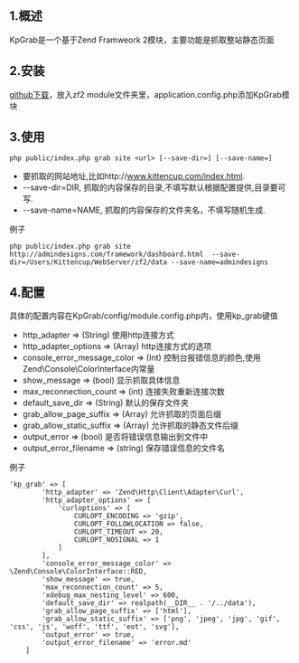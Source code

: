 1.概述
--------
KpGrab是一个基于Zend Framweork 2模块，主要功能是抓取整站静态页面

2.安装
--------
[github下载](https://github.com/h112367/KpGrab.git)，放入zf2 module文件夹里，application.config.php添加KpGrab模块

3.使用
--------

```
php public/index.php grab site <url> [--save-dir=] [--save-name=]
```
* <url> 要抓取的网站地址,比如http://www.kittencup.com/index.html.
* --save-dir=DIR, 抓取的内容保存的目录,不填写默认根据配置提供,目录要可写.
* --save-name=NAME, 抓取的内容保存的文件夹名，不填写随机生成.

例子

```
php public/index.php grab site http://admindesigns.com/framework/dashboard.html  --save-dir=/Users/Kittencup/WebServer/zf2/data --save-name=admindesigns
```

4.配置
--------
具体的配置内容在KpGrab/config/module.config.php内，使用kp_grab键值

* http_adapter => (String) 使用http连接方式
* http_adapter_options => (Array) http连接方式的选项
* console_error_message_color => (Int) 控制台报错信息的颜色,使用Zend\Console\ColorInterface内常量
* show_message => (bool) 显示抓取具体信息 
* max_reconnection_count => (int) 连接失败重新连接次数
* default_save_dir => (String) 默认的保存文件夹
* grab_allow_page_suffix => (Array) 允许抓取的页面后缀
* grab_allow_static_suffix => (Array) 允许抓取的静态文件后缀
* output_error => (bool) 是否将错误信息输出到文件中
* output_error_filename => (string) 保存错误信息的文件名

例子

```
'kp_grab' => [
        'http_adapter' => 'Zend\Http\Client\Adapter\Curl',
        'http_adapter_options' => [
            'curloptions' => [
                CURLOPT_ENCODING => 'gzip',
                CURLOPT_FOLLOWLOCATION => false,
                CURLOPT_TIMEOUT => 20,
                CURLOPT_NOSIGNAL => 1
            ]
        ],
        'console_error_message_color' => \Zend\Console\ColorInterface::RED,
        'show_message' => true,
        'max_reconnection_count' => 5,
        'xdebug_max_nesting_level' => 600,
        'default_save_dir' => realpath(__DIR__ . '/../data'),
        'grab_allow_page_suffix' => ['html'],
        'grab_allow_static_suffix' => ['png', 'jpeg', 'jpg', 'gif', 'css', 'js', 'woff', 'ttf', 'eot', 'svg'],
        'output_error' => true,
        'output_error_filename' => 'error.md'
    ]
```
